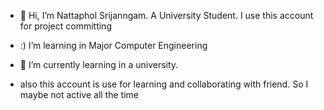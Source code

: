 - 👋 Hi, I’m Nattaphol Srijanngam. A University Student. I use this account for project committing
- :) I’m learning in Major Computer Engineering
- 🌱 I’m currently learning in a university.

- also this account is use for learning and collaborating with friend. So I maybe not active all the time 

<!---
NattapholSri/NattapholSri is a ✨ special ✨ repository because its `README.md` (this file) appears on your GitHub profile.
You can click the Preview link to take a look at your changes.
--->
